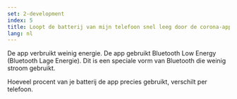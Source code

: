 ```yaml
---
set: 2-development
index: 5
title: Loopt de batterij van mijn telefoon snel leeg door de corona-app?
lang: nl
---
```


De app verbruikt weinig energie. De app gebruikt Bluetooth Low Energy (Bluetooth Lage Energie). Dit is een speciale vorm van Bluetooth die weinig stroom gebruikt. 

Hoeveel procent van je batterij de app precies gebruikt, verschilt per telefoon.

